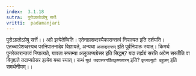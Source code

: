 ```yaml
---
index:  3.1.18
sutra:  पुरोऽग्रतोऽग्रेषु सर्त्तेः
vritti:  padamanjari
---
```


पुरोऽग्रतोऽग्रेषु सर्त्ते।। अग्रे इत्येतेष्विति। एतेनाग्रशब्दस्यैकारान्तत्वं निपात्यत इति दर्शयति। एतच्चाग्रेशब्दस्यच परनिपातनादेव विज्ञायते, अन्यथा `अजाद्यदन्तम्` इति पूर्वनिपातः स्यात्। किमर्थ पुनरेकारान्तत्वं निपात्यते, यावता सप्तम्या अलुकाप्यग्रेसर इति सिद्धम्? यदा तर्ह्यग्रं सरति अग्रेण सरतीति वा विगृह्यते तदाप्यग्रेसर इत्येव यथा स्यात्। कथं `यूथं तदग्रसरगर्वितकृष्णसारम्` इति? `कृत्यल्युटो बहुलम्` इति समर्थनीयम्।।

